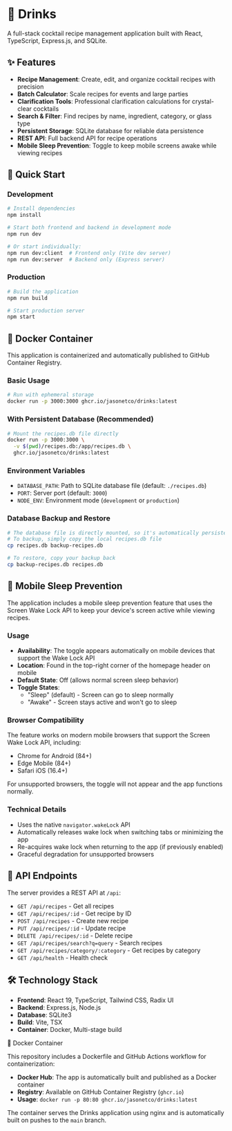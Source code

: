 # 🍹 Drinks

A full-stack cocktail recipe management application built with React, TypeScript, Express.js, and SQLite.

## ✨ Features

- **Recipe Management**: Create, edit, and organize cocktail recipes with precision
- **Batch Calculator**: Scale recipes for events and large parties  
- **Clarification Tools**: Professional clarification calculations for crystal-clear cocktails
- **Search & Filter**: Find recipes by name, ingredient, category, or glass type
- **Persistent Storage**: SQLite database for reliable data persistence
- **REST API**: Full backend API for recipe operations
- **Mobile Sleep Prevention**: Toggle to keep mobile screens awake while viewing recipes

## 🚀 Quick Start

### Development
```bash
# Install dependencies
npm install

# Start both frontend and backend in development mode
npm run dev

# Or start individually:
npm run dev:client  # Frontend only (Vite dev server)
npm run dev:server  # Backend only (Express server)
```

### Production
```bash
# Build the application
npm run build

# Start production server
npm start
```

## 🐳 Docker Container

This application is containerized and automatically published to GitHub Container Registry.

### Basic Usage
```bash
# Run with ephemeral storage
docker run -p 3000:3000 ghcr.io/jasonetco/drinks:latest
```

### With Persistent Database (Recommended)
```bash
# Mount the recipes.db file directly
docker run -p 3000:3000 \
  -v $(pwd)/recipes.db:/app/recipes.db \
  ghcr.io/jasonetco/drinks:latest
```

### Environment Variables
- `DATABASE_PATH`: Path to SQLite database file (default: `./recipes.db`)
- `PORT`: Server port (default: `3000`)
- `NODE_ENV`: Environment mode (`development` or `production`)

### Database Backup and Restore
```bash
# The database file is directly mounted, so it's automatically persistent
# To backup, simply copy the local recipes.db file
cp recipes.db backup-recipes.db

# To restore, copy your backup back
cp backup-recipes.db recipes.db
```

## 📱 Mobile Sleep Prevention

The application includes a mobile sleep prevention feature that uses the Screen Wake Lock API to keep your device's screen active while viewing recipes.

### Usage

- **Availability**: The toggle appears automatically on mobile devices that support the Wake Lock API
- **Location**: Found in the top-right corner of the homepage header on mobile
- **Default State**: Off (allows normal screen sleep behavior)
- **Toggle States**: 
  - "Sleep" (default) - Screen can go to sleep normally
  - "Awake" - Screen stays active and won't go to sleep

### Browser Compatibility

The feature works on modern mobile browsers that support the Screen Wake Lock API, including:
- Chrome for Android (84+)
- Edge Mobile (84+)
- Safari iOS (16.4+)

For unsupported browsers, the toggle will not appear and the app functions normally.

### Technical Details

- Uses the native `navigator.wakeLock` API
- Automatically releases wake lock when switching tabs or minimizing the app
- Re-acquires wake lock when returning to the app (if previously enabled)
- Graceful degradation for unsupported browsers

## 📡 API Endpoints

The server provides a REST API at `/api`:

- `GET /api/recipes` - Get all recipes
- `GET /api/recipes/:id` - Get recipe by ID
- `POST /api/recipes` - Create new recipe
- `PUT /api/recipes/:id` - Update recipe
- `DELETE /api/recipes/:id` - Delete recipe
- `GET /api/recipes/search?q=query` - Search recipes
- `GET /api/recipes/category/:category` - Get recipes by category
- `GET /api/health` - Health check

## 🛠 Technology Stack

- **Frontend**: React 19, TypeScript, Tailwind CSS, Radix UI
- **Backend**: Express.js, Node.js
- **Database**: SQLite3
- **Build**: Vite, TSX
- **Container**: Docker, Multi-stage build

🐳 Docker Container

This repository includes a Dockerfile and GitHub Actions workflow for containerization:

- **Docker Hub**: The app is automatically built and published as a Docker container
- **Registry**: Available on GitHub Container Registry (`ghcr.io`)
- **Usage**: `docker run -p 80:80 ghcr.io/jasonetco/drinks:latest`

The container serves the Drinks application using nginx and is automatically built on pushes to the `main` branch.
